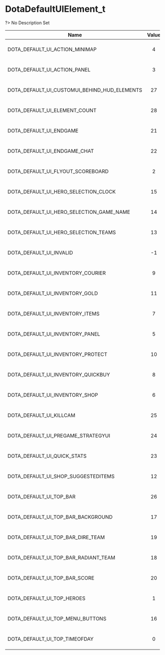 # DotaDefaultUIElement_t
?> No Description Set

Name|Value|Description|Client
--|:--:|--|:--:
DOTA_DEFAULT_UI_ACTION_MINIMAP|4|No Description Set|✖
DOTA_DEFAULT_UI_ACTION_PANEL|3|No Description Set|✖
DOTA_DEFAULT_UI_CUSTOMUI_BEHIND_HUD_ELEMENTS|27|No Description Set|✖
DOTA_DEFAULT_UI_ELEMENT_COUNT|28|No Description Set|✖
DOTA_DEFAULT_UI_ENDGAME|21|No Description Set|✖
DOTA_DEFAULT_UI_ENDGAME_CHAT|22|No Description Set|✖
DOTA_DEFAULT_UI_FLYOUT_SCOREBOARD|2|No Description Set|✖
DOTA_DEFAULT_UI_HERO_SELECTION_CLOCK|15|No Description Set|✖
DOTA_DEFAULT_UI_HERO_SELECTION_GAME_NAME|14|No Description Set|✖
DOTA_DEFAULT_UI_HERO_SELECTION_TEAMS|13|No Description Set|✖
DOTA_DEFAULT_UI_INVALID|-1|No Description Set|✖
DOTA_DEFAULT_UI_INVENTORY_COURIER|9|No Description Set|✖
DOTA_DEFAULT_UI_INVENTORY_GOLD|11|No Description Set|✖
DOTA_DEFAULT_UI_INVENTORY_ITEMS|7|No Description Set|✖
DOTA_DEFAULT_UI_INVENTORY_PANEL|5|No Description Set|✖
DOTA_DEFAULT_UI_INVENTORY_PROTECT|10|No Description Set|✖
DOTA_DEFAULT_UI_INVENTORY_QUICKBUY|8|No Description Set|✖
DOTA_DEFAULT_UI_INVENTORY_SHOP|6|No Description Set|✖
DOTA_DEFAULT_UI_KILLCAM|25|No Description Set|✖
DOTA_DEFAULT_UI_PREGAME_STRATEGYUI|24|No Description Set|✖
DOTA_DEFAULT_UI_QUICK_STATS|23|No Description Set|✖
DOTA_DEFAULT_UI_SHOP_SUGGESTEDITEMS|12|No Description Set|✖
DOTA_DEFAULT_UI_TOP_BAR|26|No Description Set|✖
DOTA_DEFAULT_UI_TOP_BAR_BACKGROUND|17|No Description Set|✖
DOTA_DEFAULT_UI_TOP_BAR_DIRE_TEAM|19|No Description Set|✖
DOTA_DEFAULT_UI_TOP_BAR_RADIANT_TEAM|18|No Description Set|✖
DOTA_DEFAULT_UI_TOP_BAR_SCORE|20|No Description Set|✖
DOTA_DEFAULT_UI_TOP_HEROES|1|No Description Set|✖
DOTA_DEFAULT_UI_TOP_MENU_BUTTONS|16|No Description Set|✖
DOTA_DEFAULT_UI_TOP_TIMEOFDAY|0|No Description Set|✖
